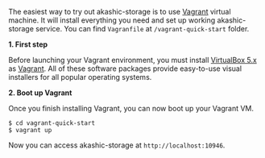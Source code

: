 The easiest way to try out akashic-storage is to use [Vagrant](https://www.vagrantup.com) virtual machine. It will install everything you need and set up working akashic-storage service. You can find `Vagranfile` at `/vagrant-quick-start` folder.

**1. First step**

Before launching your Vagrant environment, you must install [VirtualBox 5.x](https://www.virtualbox.org/wiki/Downloads) as [Vagrant](https://www.vagrantup.com/downloads.html). All of these software packages provide easy-to-use visual installers for all popular operating systems.

**2. Boot up Vagrant**

Once you finish installing Vagrant, you can now boot up your Vagrant VM.

```
$ cd vagrant-quick-start
$ vagrant up
```

Now you can access akashic-storage at `http://localhost:10946`.